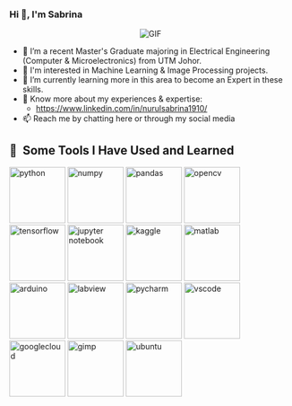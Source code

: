### Hi 👋, I'm Sabrina

<p align="center">
  <img src="https://github.com/sabrinaMKE201073/sabrinaMKE201073/assets/95947484/0015d102-14da-4ed0-9989-0679a126d3a4" alt="GIF">
</p>


- 🔭 I’m a recent Master's Graduate majoring in Electrical Engineering (Computer & Microelectronics) from UTM Johor.
- 👀 I'm interested in Machine Learning & Image Processing projects.
- 🌱 I’m currently learning more in this area to become an Expert in these skills.
- 📄 Know more about my experiences & expertise:
  -  https://www.linkedin.com/in/nurulsabrina1910/
- 📫 Reach me by chatting here or through my social media

<h2> 🚀 &nbsp;Some Tools I Have Used and Learned</h2>
<p align="left">
<img src="https://cdn.jsdelivr.net/gh/devicons/devicon/icons/python/python-original-wordmark.svg" alt="python" width="100" height="100"/>
<img src="https://cdn.jsdelivr.net/gh/devicons/devicon/icons/numpy/numpy-original-wordmark.svg" alt="numpy" width="100" height="100"/>
<img src="https://cdn.jsdelivr.net/gh/devicons/devicon/icons/pandas/pandas-original-wordmark.svg" alt="pandas" width="100" height="100"/>
<img src="https://cdn.jsdelivr.net/gh/devicons/devicon/icons/opencv/opencv-original-wordmark.svg" alt="opencv" width="100" height="100"/>
<img src="https://cdn.jsdelivr.net/gh/devicons/devicon/icons/tensorflow/tensorflow-original.svg" alt="tensorflow" width="100" height="100"/>
<img src="https://cdn.jsdelivr.net/gh/devicons/devicon/icons/jupyter/jupyter-original-wordmark.svg" alt="jupyter notebook" width="100" height="100"/>
<img src="https://cdn.jsdelivr.net/gh/devicons/devicon/icons/kaggle/kaggle-original-wordmark.svg" alt="kaggle" width="100" height="100"/>
<img src="https://cdn.jsdelivr.net/gh/devicons/devicon/icons/matlab/matlab-original.svg" alt="matlab" width="100" height="100"/>
<img src="https://cdn.jsdelivr.net/gh/devicons/devicon/icons/arduino/arduino-original-wordmark.svg" alt="arduino" width="100" height="100"/>
<img src="https://cdn.jsdelivr.net/gh/devicons/devicon/icons/labview/labview-original-wordmark.svg" alt="labview" width="100" height="100"/>
<img src="https://cdn.jsdelivr.net/gh/devicons/devicon/icons/pycharm/pycharm-plain-wordmark.svg" alt="pycharm" width="100" height="100"/>
<img src="https://cdn.jsdelivr.net/gh/devicons/devicon/icons/vscode/vscode-original.svg" alt="vscode" width="100" height="100"/>
<img src="https://cdn.jsdelivr.net/gh/devicons/devicon/icons/googlecloud/googlecloud-plain-wordmark.svg" alt="googlecloud" width="100" height="100"/>
<img src="https://cdn.jsdelivr.net/gh/devicons/devicon/icons/gimp/gimp-original-wordmark.svg" alt="gimp" width="100" height="100"/>
<img src="https://cdn.jsdelivr.net/gh/devicons/devicon/icons/ubuntu/ubuntu-plain-wordmark.svg" alt="ubuntu" width="100" height="100"/>

<i class="devicon-github-original-wordmark" style="color: white;"></i>
  
</p>
